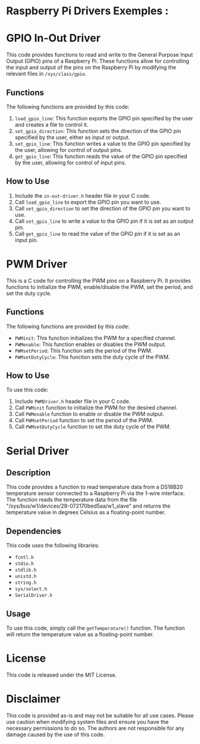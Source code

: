# Raspberry Pi Drivers Exemples :

# GPIO In-Out Driver

This code provides functions to read and write to the General Purpose Input Output (GPIO) pins of a Raspberry Pi. These functions allow for controlling the input and output of the pins on the Raspberry Pi by modifying the relevant files in `/sys/class/gpio`.

## Functions

The following functions are provided by this code:

1. `load_gpio_line`: This function exports the GPIO pin specified by the user and creates a file to control it.
2. `set_gpio_direction`: This function sets the direction of the GPIO pin specified by the user, either as input or output.
3. `set_gpio_line`: This function writes a value to the GPIO pin specified by the user, allowing for control of output pins.
4. `get_gpio_line`: This function reads the value of the GPIO pin specified by the user, allowing for control of input pins.

## How to Use

1. Include the `in-out-driver.h` header file in your C code.
2. Call `load_gpio_line` to export the GPIO pin you want to use.
3. Call `set_gpio_direction` to set the direction of the GPIO pin you want to use.
4. Call `set_gpio_line` to write a value to the GPIO pin if it is set as an output pin.
5. Call `get_gpio_line` to read the value of the GPIO pin if it is set as an input pin.

# PWM Driver

This is a C code for controlling the PWM pins on a Raspberry Pi. It provides functions to initialize the PWM, enable/disable the PWM, set the period, and set the duty cycle.

## Functions

The following functions are provided by this code:

* `PWMinit`: This function initializes the PWM for a specified channel.
* `PWMenable`: This function enables or disables the PWM output.
* `PWMsetPeriod`: This function sets the period of the PWM.
* `PWMsetDutyCycle`: This function sets the duty cycle of the PWM.

## How to Use

To use this code:

1. Include `PWMDriver.h` header file in your C code.
2. Call `PWMinit` function to initialize the PWM for the desired channel.
3. Call `PWMenable` function to enable or disable the PWM output.
4. Call `PWMsetPeriod` function to set the period of the PWM.
5. Call `PWMsetDutyCycle` function to set the duty cycle of the PWM.

# Serial Driver

## Description

This code provides a function to read temperature data from a DS18B20 temperature sensor connected to a Raspberry Pi via the 1-wire interface. The function reads the temperature data from the file "/sys/bus/w1/devices/28-072170bed5aa/w1_slave" and returns the temperature value in degrees Celsius as a floating-point number.

## Dependencies

This code uses the following libraries:

* `fcntl.h`
* `stdio.h`
* `stdlib.h`
* `unistd.h`
* `string.h`
* `sys/select.h`
* `SerialDriver.h`

## Usage

To use this code, simply call the `getTemperature()` function. The function will return the temperature value as a floating-point number.

# License

This code is released under the MIT License.

# Disclaimer

This code is provided as-is and may not be suitable for all use cases. Please use caution when modifying system files and ensure you have the necessary permissions to do so. The authors are not responsible for any damage caused by the use of this code.
